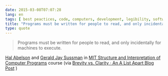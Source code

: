 ```yaml
---
date: 2015-03-08T07:07:28
lang: en
tags: [ best peactices, code, computers, development, legibility, software ]
title: "Programs must be written for people to read, and only incidentally for"
type: quote
---
```


> Programs must be written for people to read, and only incidentally for
> machines to execute.

[Hal Abelson](http://groups.csail.mit.edu/mac/users/hal/hal.html) and
[Gerald Jay Sussman](http://groups.csail.mit.edu/mac/users/gjs/) in [MIT
Structure and Interpretation of Computer
Programs](http://mitpress.mit.edu/sicp/full-text/sicp/book/node3.html)
course (via [Brevity vs. Clarity · An A List Apart Blog
Post](http://alistapart.com/blog/post/brevity-vs-clarity) )


